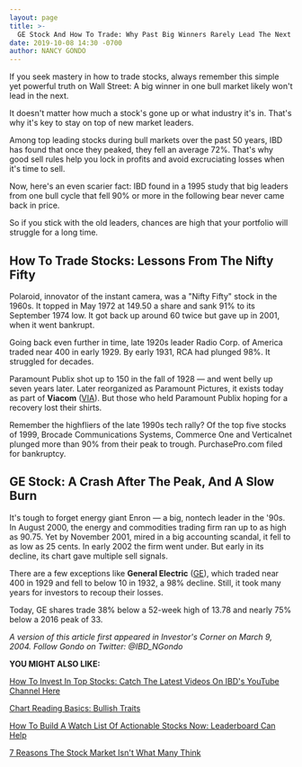 ```yaml
---
layout: page
title: >-
  GE Stock And How To Trade: Why Past Big Winners Rarely Lead The Next Bull Market Cycle
date: 2019-10-08 14:30 -0700
author: NANCY GONDO
---
```





If you seek mastery in how to trade stocks, always remember this simple yet powerful truth on Wall Street: A big winner in one bull market likely won't lead in the next.




It doesn't matter how much a stock's gone up or what industry it's in. That's why it's key to stay on top of new market leaders.


Among top leading stocks during bull markets over the past 50 years, IBD has found that once they peaked, they fell an average 72%. That's why good sell rules help you lock in profits and avoid excruciating losses when it's time to sell.


Now, here's an even scarier fact: IBD found in a 1995 study that big leaders from one bull cycle that fell 90% or more in the following bear never came back in price.


So if you stick with the old leaders, chances are high that your portfolio will struggle for a long time.


How To Trade Stocks: Lessons From The Nifty Fifty
-------------------------------------------------


Polaroid, innovator of the instant camera, was a "Nifty Fifty" stock in the 1960s. It topped in May 1972 at 149.50 a share and sank 91% to its September 1974 low. It got back up around 60 twice but gave up in 2001, when it went bankrupt.


Going back even further in time, late 1920s leader Radio Corp. of America traded near 400 in early 1929. By early 1931, RCA had plunged 98%. It struggled for decades.



Paramount Publix shot up to 150 in the fall of 1928 — and went belly up seven years later. Later reorganized as Paramount Pictures, it exists today as part of **Viacom** ([VIA](https://research.investors.com/quote.aspx?symbol=VIA)). But those who held Paramount Publix hoping for a recovery lost their shirts.


Remember the highfliers of the late 1990s tech rally? Of the top five stocks of 1999, Brocade Communications Systems, Commerce One and Verticalnet plunged more than 90% from their peak to trough. PurchasePro.com filed for bankruptcy.


GE Stock: A Crash After The Peak, And A Slow Burn
-------------------------------------------------


It's tough to forget energy giant Enron — a big, nontech leader in the '90s. In August 2000, the energy and commodities trading firm ran up to as high as 90.75. Yet by November 2001, mired in a big accounting scandal, it fell to as low as 25 cents. In early 2002 the firm went under. But early in its decline, its chart gave multiple sell signals.



There are a few exceptions like **General Electric** ([GE](https://research.investors.com/quote.aspx?symbol=GE)), which traded near 400 in 1929 and fell to below 10 in 1932, a 98% decline. Still, it took many years for investors to recoup their losses.


Today, GE shares trade 38% below a 52-week high of 13.78 and nearly 75% below a 2016 peak of 33.


*A version of this article first appeared in Investor's Corner on March 9, 2004. Follow Gondo on Twitter: @IBD\_NGondo*


**YOU MIGHT ALSO LIKE:**


[How To Invest In Top Stocks: Catch The Latest Videos On IBD's YouTube Channel Here](http://www.youtube.com/investorsbusinessdaily)


[Chart Reading Basics: Bullish Traits](https://www.investors.com/how-to-invest/investors-corner/chart-reading-basics-5-bullish-traits-of-a-healthy-base/)


[How To Build A Watch List Of Actionable Stocks Now: Leaderboard Can Help](https://www.investors.com/product/leaderboard/?artProdLink=Leaderboard)


[7 Reasons The Stock Market Isn't What Many Think](https://www.investors.com/how-to-invest/investors-corner/7-reasons-the-stock-market-isnt-what-many-think-it-is/)




